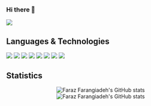 ### Hi there 👋
[![](https://img.shields.io/badge/-gmail-lightgray?style=for-the-badge&logo=gmail)](mailto:f.farangizadeg@gmail.com)

 
## Languages & Technologies

[![](https://img.shields.io/badge/-python3-orange?style=for-the-badge&logo=python)](https://www.python.org/)
[![](https://img.shields.io/badge/-c-orange?style=for-the-badge&logo=c)](https://en.wikipedia.org/wiki/C_%28programming_language%29)
[![](https://img.shields.io/badge/-java-orange?style=for-the-badge&logo=java)](https://www.python.org/)
[![](https://img.shields.io/badge/-php-orange?style=for-the-badge&logo=php)](https://www.python.org/)
[![](https://img.shields.io/badge/-laravel-orange?style=for-the-badge&logo=laravel)](https://www.python.org/)
[![](https://img.shields.io/badge/-css-orange?style=for-the-badge&logo=css)](https://www.python.org/)
[![](https://img.shields.io/badge/-mysql-orange?style=for-the-badge&logo=mysql)](https://www.python.org/)
[![](https://img.shields.io/badge/-redis-orange?style=for-the-badge&logo=redis)](https://www.python.org/)



## Statistics

<p align="center">
  <img src="https://github-readme-stats.vercel.app/api?username=farazff&show_icons=true&theme=dracula" alt="Faraz Farangiadeh's GitHub stats" /><br />
  <img src="https://github-readme-stats.vercel.app/api/top-langs/?username=farazff&theme=dracula&hide=html" alt="Faraz Farangiadeh's GitHub stats" /><br />

</p>
